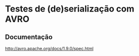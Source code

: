 # Testes de (de)serialização com AVRO

## Documentação

http://avro.apache.org/docs/1.9.0/spec.html

